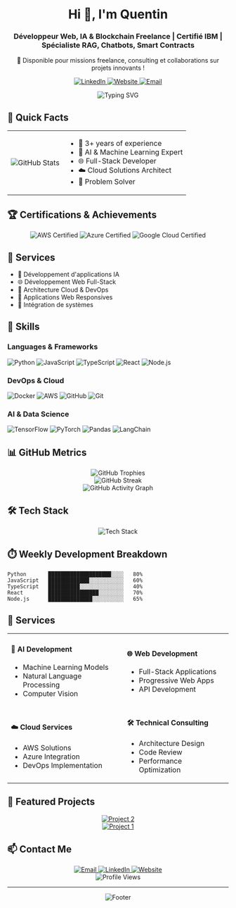 <h1 align="center">Hi 👋, I'm Quentin</h1>
<h3 align="center">Développeur Web, IA & Blockchain Freelance | Certifié IBM | Spécialiste RAG, Chatbots, Smart Contracts</h3>
<p align="center">🚀 Disponible pour missions freelance, consulting et collaborations sur projets innovants !</p>

<p align="center">
  <a href="https://www.linkedin.com/in/quentinlfvr/">
    <img src="https://img.shields.io/badge/LinkedIn-0077B5?style=for-the-badge&logo=linkedin&logoColor=white" alt="LinkedIn"/>
  </a>
  <a href="https://lefevre.needemand.com/">
    <img src="https://img.shields.io/badge/Website-4285F4?style=for-the-badge&logo=google-chrome&logoColor=white" alt="Website"/>
  </a>
  <a href="mailto:quentinlefevre1@outlook.com">
    <img src="https://img.shields.io/badge/Email-D14836?style=for-the-badge&logo=gmail&logoColor=white" alt="Email"/>
  </a>
</p>

<div align="center">
  <img src="https://readme-typing-svg.herokuapp.com?font=Fira+Code&pause=1000&color=5865F2&center=true&vCenter=true&width=435&lines=Welcome+to+my+profile!;Let's+build+something+amazing+together" alt="Typing SVG" />
</div>

## 🎯 Quick Facts

<div align="center">
  <table>
    <tr>
      <td>
        <img src="https://github-readme-stats.vercel.app/api?username=qlfv&show_icons=true&theme=dark&include_all_commits=true&count_private=true" alt="GitHub Stats"/>
      </td>
      <td>
        <ul>
          <li>🚀 3+ years of experience</li>
          <li>🤖 AI & Machine Learning Expert</li>
          <li>🌐 Full-Stack Developer</li>
          <li>☁️ Cloud Solutions Architect</li>
          <li>🎯 Problem Solver</li>
        </ul>
      </td>
    </tr>
  </table>
</div>

## 🏆 Certifications & Achievements

<div align="center">
  <img src="https://img.shields.io/badge/AWS-Certified-232F3E?style=for-the-badge&logo=amazon-aws&logoColor=white" alt="AWS Certified"/>
  <img src="https://img.shields.io/badge/Microsoft-Azure-0078D4?style=for-the-badge&logo=microsoft-azure&logoColor=white" alt="Azure Certified"/>
  <img src="https://img.shields.io/badge/Google-Cloud-4285F4?style=for-the-badge&logo=google-cloud&logoColor=white" alt="Google Cloud Certified"/>
</div>

## 💼 Services

- 🤖 Développement d'applications IA
- 🌐 Développement Web Full-Stack
- 🚀 Architecture Cloud & DevOps
- 📱 Applications Web Responsives
- 🔄 Intégration de systèmes

## 🚀 Skills

### Languages & Frameworks
![Python](https://img.shields.io/badge/Python-3776AB?style=for-the-badge&logo=python&logoColor=white)
![JavaScript](https://img.shields.io/badge/JavaScript-F7DF1E?style=for-the-badge&logo=javascript&logoColor=black)
![TypeScript](https://img.shields.io/badge/TypeScript-3178C6?style=for-the-badge&logo=typescript&logoColor=white)
![React](https://img.shields.io/badge/React-20232A?style=for-the-badge&logo=react&logoColor=61DAFB)
![Node.js](https://img.shields.io/badge/Node.js-339933?style=for-the-badge&logo=nodedotjs&logoColor=white)

### DevOps & Cloud
![Docker](https://img.shields.io/badge/Docker-2496ED?style=for-the-badge&logo=docker&logoColor=white)
![AWS](https://img.shields.io/badge/AWS-232F3E?style=for-the-badge&logo=amazon-aws&logoColor=white)
![GitHub](https://img.shields.io/badge/GitHub-181717?style=for-the-badge&logo=github&logoColor=white)
![Git](https://img.shields.io/badge/Git-F05032?style=for-the-badge&logo=git&logoColor=white)

### AI & Data Science
![TensorFlow](https://img.shields.io/badge/TensorFlow-FF6F00?style=for-the-badge&logo=tensorflow&logoColor=white)
![PyTorch](https://img.shields.io/badge/PyTorch-EE4C2C?style=for-the-badge&logo=pytorch&logoColor=white)
![Pandas](https://img.shields.io/badge/Pandas-150458?style=for-the-badge&logo=pandas&logoColor=white)
![LangChain](https://img.shields.io/badge/LangChain-00A67E?style=for-the-badge&logo=langchain&logoColor=white)

## 📊 GitHub Metrics

<div align="center">
  <img src="https://github-profile-trophy.vercel.app/?username=qlfv&theme=dark&row=2&column=4" alt="GitHub Trophies"/>
</div>

<div align="center">
  <img src="https://github-readme-streak-stats.herokuapp.com/?user=qlfv&theme=dark" alt="GitHub Streak"/>
</div>

<div align="center">
  <img src="https://github-readme-activity-graph.vercel.app/graph?username=qlfv&theme=github-dark&area=true&color=5865F2&line=5865F2&point=FFFFFF" alt="GitHub Activity Graph"/>
</div>

## 🛠️ Tech Stack

<div align="center">
  <img src="https://skillicons.dev/icons?i=python,js,ts,react,nodejs,aws,azure,gcp,docker,kubernetes,git,github,vscode&theme=dark" alt="Tech Stack" />
</div>

## ⏱️ Weekly Development Breakdown

```text
Python       ████████████████████░░░░   80%
JavaScript   █████████████░░░░░░░░░░░   60%
TypeScript   ██████████░░░░░░░░░░░░░░   40%
React        ████████████████░░░░░░░░   70%
Node.js      ██████████████░░░░░░░░░░   65%
```

## 💼 Services

<div align="center">
  <table>
    <tr>
      <td>
        <h4>🤖 AI Development</h4>
        <ul>
          <li>Machine Learning Models</li>
          <li>Natural Language Processing</li>
          <li>Computer Vision</li>
        </ul>
      </td>
      <td>
        <h4>🌐 Web Development</h4>
        <ul>
          <li>Full-Stack Applications</li>
          <li>Progressive Web Apps</li>
          <li>API Development</li>
        </ul>
      </td>
    </tr>
    <tr>
      <td>
        <h4>☁️ Cloud Services</h4>
        <ul>
          <li>AWS Solutions</li>
          <li>Azure Integration</li>
          <li>DevOps Implementation</li>
        </ul>
      </td>
      <td>
        <h4>🛠️ Technical Consulting</h4>
        <ul>
          <li>Architecture Design</li>
          <li>Code Review</li>
          <li>Performance Optimization</li>
        </ul>
      </td>
    </tr>
  </table>
</div>

## 🎯 Featured Projects

<div align="center">

  <a href="https://github.com/qlfv/AssistantTrading">
    <img src="https://github-readme-stats.vercel.app/api/pin/?username=qlfv&repo=AssistantTrading&theme=dark" alt="Project 2"/>
  </a>
  </br>
  <a href="https://github.com/qlfv/Perplexity-API-Demo">
    <img src="https://github-readme-stats.vercel.app/api/pin/?username=qlfv&repo=Perplexity-API-Demo&theme=dark" alt="Project 1"/>
  </a>
</div>

## 📫 Contact Me

<div align="center">
    <a href="mailto:quentinlefevre1@outlook.com">
    <img src="https://img.shields.io/badge/Email-D14836?style=for-the-badge&logo=gmail&logoColor=white" alt="Email"/>
  </a>
  <a href="https://www.linkedin.com/in/quentinlfvr/">
    <img src="https://img.shields.io/badge/LinkedIn-0077B5?style=for-the-badge&logo=linkedin&logoColor=white" alt="LinkedIn"/>
  </a>
  <a href="https://lefevre.needemand.com/">
    <img src="https://img.shields.io/badge/Website-4285F4?style=for-the-badge&logo=google-chrome&logoColor=white" alt="Website"/>
  </a>
</div>

<div align="center">
  <img src="https://komarev.com/ghpvc/?username=Wiminds&style=flat-square&color=blue" alt="Profile Views"/>
</div>

---

<div align="center">
  <img src="https://capsule-render.vercel.app/api?type=waving&color=5865F2&height=100&section=footer" alt="Footer"/>
</div>

